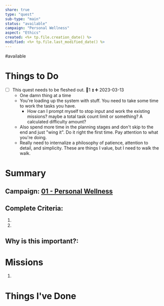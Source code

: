 ```yaml
---
share: true
type: "quest"
sub-type: "main"
status: "available"
campaign: "Personal Wellness"
aspect: "Ethics"
created: <%+ tp.file.creation_date() %> 
modified: <%+ tp.file.last_modified_date() %>
---
```

  
#available 

# Things to Do
- [ ] This quest needs to be fleshed out. 🥄1 ⏫ ➕ 2023-03-13
	- One damn thing at a time
	- You're loading up the system with stuff.  You need to take some time to work the tasks you have.
		- How can I prompt myself to stop input and work the existing missions?  maybe a total task count limit or something?  A calculated difficulty amount?
	- Also spend more time in the planning stages and don't skip to the end and just "wing it".  Do it right the first time.  Pay attention to what you're doing.
	- Really need to internalize a philosophy of patience, attention to detail, and simplicity.  These are things I value, but I need to walk the walk.

# Summary
## Campaign: [01 - Personal Wellness](./01%20-%20Personal%20Wellness.md)

## Complete Criteria:
1. 
2. 

## Why is this important?:

# Missions
1.

# Things I've Done
